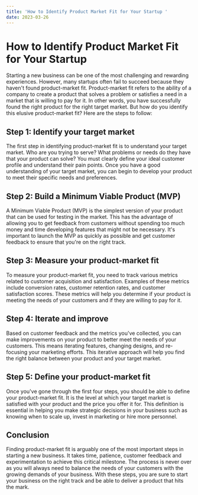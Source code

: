 ```yaml
---
title: 'How to Identify Product Market Fit for Your Startup '
date: 2023-03-26
---
```


# How to Identify Product Market Fit for Your Startup

Starting a new business can be one of the most challenging and rewarding experiences. However, many startups often fail to succeed because they haven't found product-market fit. Product-market fit refers to the ability of a company to create a product that solves a problem or satisfies a need in a market that is willing to pay for it. In other words, you have successfully found the right product for the right target market. But how do you identify this elusive product-market fit? Here are the steps to follow:

## Step 1: Identify your target market

The first step in identifying product-market fit is to understand your target market. Who are you trying to serve? What problems or needs do they have that your product can solve? You must clearly define your ideal customer profile and understand their pain points. Once you have a good understanding of your target market, you can begin to develop your product to meet their specific needs and preferences.

## Step 2: Build a Minimum Viable Product (MVP)

A Minimum Viable Product (MVP) is the simplest version of your product that can be used for testing in the market. This has the advantage of allowing you to get feedback from customers without spending too much money and time developing features that might not be necessary. It's important to launch the MVP as quickly as possible and get customer feedback to ensure that you're on the right track.

## Step 3: Measure your product-market fit

To measure your product-market fit, you need to track various metrics related to customer acquisition and satisfaction. Examples of these metrics include conversion rates, customer retention rates, and customer satisfaction scores. These metrics will help you determine if your product is meeting the needs of your customers and if they are willing to pay for it.

## Step 4: Iterate and improve

Based on customer feedback and the metrics you've collected, you can make improvements on your product to better meet the needs of your customers. This means iterating features, changing designs, and re-focusing your marketing efforts. This iterative approach will help you find the right balance between your product and your target market.

## Step 5: Define your product-market fit

Once you've gone through the first four steps, you should be able to define your product-market fit. It is the level at which your target market is satisfied with your product and the price you offer it for. This definition is essential in helping you make strategic decisions in your business such as knowing when to scale up, invest in marketing or hire more personnel.

## Conclusion

Finding product-market fit is arguably one of the most important steps in starting a new business. It takes time, patience, customer feedback and experimentation to achieve this critical milestone. The process is never over as you will always need to balance the needs of your customers with the growing demands of your business. With these steps, you are sure to start your business on the right track and be able to deliver a product that hits the mark.
